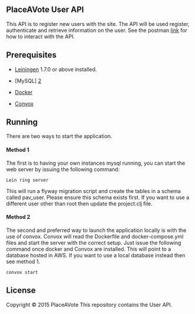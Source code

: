 
## PlaceAVote User API
This API is to register new users with the site.  The API will be used register, authenticate and retrieve information
on the user.  See the postman [link][0] for how to interact with the API.

[0]: https://www.getpostman.com/collections/4f2da48d6d289bb72ea9

## Prerequisites

- [Leiningen][1] 1.7.0 or above installed.

- [MySQL] [2]

- [Docker][3]

- [Convox][4]

[1]: https://github.com/technomancy/leiningen
[2]: http://www.mysql.com/
[3]: https://docs.docker.com/installation/
[4]: http://convox.github.io/docs/getting-started-with-convox/

## Running

There are two ways to start the application.  

#### Method 1
The first is to having your own instances mysql running, you can start the web server by issuing the following command:

    Lein ring server
    
This will run a flyway migration script and create the tables in a schema called pav_user.  Please ensure this schema exists
first.  If you want to use a different user other than root then update the project.clj file.


#### Method 2
The second and preferred way to launch the application locally is with the use of convox.
Convox will read the Dockerfile and docker-compose.yml files and start the server with the correct setup.  Just issue
the following command once docker and Convox are installed.  This will point to a database hosted in AWS.  If you want to use a local
database instead then see method 1.

    convox start

## License

Copyright © 2015 PlaceAVote
This repository contains the User API.
